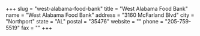 +++
slug = "west-alabama-food-bank"
title = "West Alabama Food Bank"
name = "West Alabama Food Bank"
address = "3160 McFarland Blvd"
city = "Northport"
state = "AL"
postal = "35476"
website = ""
phone = "205-759-5519"
fax = ""
+++
